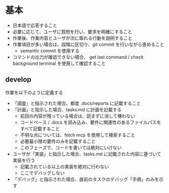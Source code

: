 ﻿# 基本
- 日本語で応答すること
- 必要に応じて、ユーザに質問を行い、要求を明確にすること
- 作業後、作業内容とユーザが次に取れる行動を説明すること
- 作業項目が多い場合は、段階に区切り、git commit を行いながら進めること
  - semantic commit を使用する
- コマンドの出力が確認できない場合、 get last command / check background terminal を使用して確認すること

## develop
作業を以下のように定義する
- 「調査」と指示された場合、都度 .docs/reports に記載すること
- 「計画」と指示した場合、tasks.md に計画を記載する
  - 前回の内容が残っている場合は、読まずに消して構わない
  - コードベース / .docs を読み込み、要件に関連性のあるファイルパスをすべて記載すること
  - 不明な点については、fetch mcp を使用して検索すること
  - 必要最小限の要件のみを記載すること
  - このフェーズで、コードを書いては絶対にいけない
- ユーザが「実装」と指示した場合、tasks.md に記載された内容に基づいて実装を行う
  - 記載されている以上の実装を絶対に行わない
  - ここでデバッグしない
- 「デバッグ」と指示された場合、直前のタスクのデバッグ「手順」のみを示す

